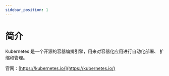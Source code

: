 ```yaml
---
sidebar_position: 1
---
```


# 简介

Kubernetes 是一个开源的容器编排引擎，用来对容器化应用进行自动化部署、 扩缩和管理。

官网：[https://kubernetes.io/](https://kubernetes.io/)